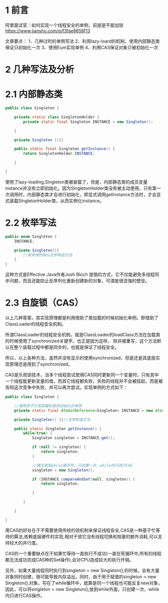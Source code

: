 # 1 前言
阿里面试官：如何实现一个线程安全的单例，前提是不能加锁   https://www.jianshu.com/p/f3fae8658f13


文章要点：
1、几种过时的单例写法
2、利用lazy-loard的机制，使用内部静态类保证只初始化一次
3、使用Eum实现单例
4、利用CAS保证对象只被初始化一次

# 2 几种写法及分析
# 2.1 内部静态类
```java
public class Singleton {

    private static class SingletonHolder {
        private static final Singleton INSTANCE = new Singleton();

    }

    private Singleton (){}

    public static final Singleton getInstance() {
        return SingletonHolder.INSTANCE;

    }

}
```
使用了lazy-loading,Singleton类被装载了，但是，内部静态类的成员变量instance并没有立即初始化。因为SingletonHolder类没有被主动使用，只有第一次调用时，内部静态类才会进行初始化，即显式调用getInstance方法时，才会显式装载SingletonHolder类，从而实例化instance。


# 2.2 枚举写法
```java
public enum Singleton {
    INSTANCE;

    private Singleton(){
        //枚举类的默认无参构造方法
    }
}
```

这种方式是Effective Java作者Josh Bloch 提倡的方式，它不仅能避免多线程同步问题，而且还能防止反序列化重新创建新的对象，可谓是很坚强的壁垒。

# 2.3 自旋锁（CAS）
以上几种答案，其实现原理都是利用借助了类加载的时候初始化单例。即借助了ClassLoader的线程安全机制。

所谓ClassLoader的线程安全机制，就是ClassLoader的loadClass方法在加载类的时候使用了synchronized关键字。也正是因为这样， 除非被重写，这个方法默认在整个装载过程中都是同步的，也就是保证了线程安全。

所以，以上各种方法，虽然并没有显示的使用synchronized，但是还是其底层实现原理还是用到了synchronized。

CAS是乐观锁技术，当多个线程尝试使用CAS同时更新同一个变量时，只有其中一个线程能更新变量的值，而其它线程都失败，失败的线程并不会被挂起，而是被告知这次竞争中失败，并可以再次尝试。实现单例的方式如下：

```java
public class Singleton {

    //使用原子引用容器封装待初始化的单例
    private static final AtomicReference<Singleton> INSTANCE = new AtomicReference<>();

    private Singleton() {}//无参构造方法

    public static Singleton getInstance() {
        while(true) {
            Singleton singleton = INSTANCE.get();

            if (null != singleton) {
                return singleton;
            }

            //建议放到while循环外，只创建一次，while内只进行CAS
            singleton = new Singleton();

            if (INSTANCE.compareAndSet(null, singleton)) {
                return singleton;

            }

        }

    }

}

```
用CAS的好处在于不需要使用传统的锁机制来保证线程安全,CAS是一种基于忙等待的算法,依赖底层硬件的实现,相对于锁它没有线程切换和阻塞的额外消耗,可以支持较大的并行度。

CAS的一个重要缺点在于如果忙等待一直执行不成功(一直在死循环中,所有的线程都无法成功完成CAS种的Set操作),会对CPU造成较大的执行开销。

另外，如果大量线程同时执行到singleton = new Singleton();的时候，会有大量对象同时创建，很可能导致内存溢出。同时，由于用于赋值的singleton = new Singleton();对象，写在了while循环中，就算是同一个线程也可能反复new对象，因此，可以将singleton = new Singleton();放到while外面，只创建一次，while内只进行CAS操作。

